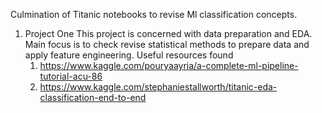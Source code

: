 Culmination of Titanic notebooks to revise Ml classification concepts.

1. Project One
	This project is concerned with data preparation and EDA. Main focus is to check revise statistical methods to prepare data and apply feature engineering. Useful resources found
	1. https://www.kaggle.com/pouryaayria/a-complete-ml-pipeline-tutorial-acu-86
	2. https://www.kaggle.com/stephaniestallworth/titanic-eda-classification-end-to-end
 